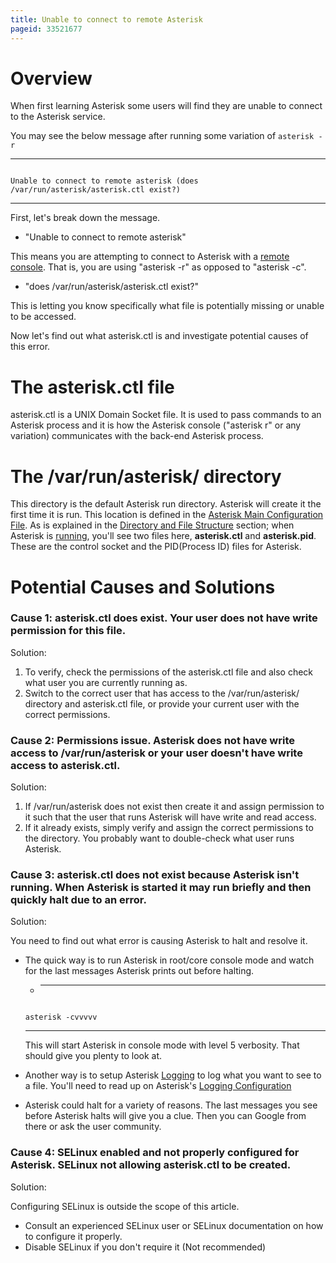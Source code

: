 ```yaml
---
title: Unable to connect to remote Asterisk
pageid: 33521677
---
```


Overview
========

When first learning Asterisk some users will find they are unable to connect to the Asterisk service.

You may see the below message after running some variation of `asterisk -r`




---

  
  


```

Unable to connect to remote asterisk (does /var/run/asterisk/asterisk.ctl exist?)

```



---


First, let's break down the message.

* "Unable to connect to remote asterisk"

This means you are attempting to connect to Asterisk with a [remote console](/Verbosity-in-Core-and-Remote-Consoles). That is, you are using "asterisk -r" as opposed to "asterisk -c".

* "does /var/run/asterisk/asterisk.ctl exist?"

This is letting you know specifically what file is potentially missing or unable to be accessed.

Now let's find out what asterisk.ctl is and investigate potential causes of this error.

The asterisk.ctl file
=====================

asterisk.ctl is a UNIX Domain Socket file. It is used to pass commands to an Asterisk process and it is how the Asterisk console ("asterisk r" or any variation) communicates with the back-end Asterisk process.

The /var/run/asterisk/ directory
================================

This directory is the default Asterisk run directory. Asterisk will create it the first time it is run. This location is defined in the [Asterisk Main Configuration File](/Asterisk-Main-Configuration-File). As is explained in the [Directory and File Structure](/Directory-and-File-Structure) section; when Asterisk is [running](/Running-Asterisk), you'll see two files here, **asterisk.ctl** and **asterisk.pid**. These are the control socket and the PID(Process ID) files for Asterisk.

Potential Causes and Solutions
==============================

### Cause 1: asterisk.ctl does exist. Your user does not have write permission for this file.

Solution: 

1. To verify, check the permissions of the asterisk.ctl file and also check what user you are currently running as.
2. Switch to the correct user that has access to the /var/run/asterisk/ directory and asterisk.ctl file, or provide your current user with the correct permissions.

### Cause 2: Permissions issue. Asterisk does not have write access to /var/run/asterisk or your user doesn't have write access to asterisk.ctl.

Solution:

1. If /var/run/asterisk does not exist then create it and assign permission to it such that the user that runs Asterisk will have write and read access.
2. If it already exists, simply verify and assign the correct permissions to the directory. You probably want to double-check what user runs Asterisk.

### Cause 3: asterisk.ctl does not exist because Asterisk isn't running. When Asterisk is started it may run briefly and then quickly halt due to an error.

Solution:

You need to find out what error is causing Asterisk to halt and resolve it.

* The quick way is to run Asterisk in root/core console mode and watch for the last messages Asterisk prints out before halting.
	+ ---
	
	  
	  
	
	
	```
	
	asterisk -cvvvvv
	
	```
	
	
	
	---
	
	
	This will start Asterisk in console mode with level 5 verbosity. That should give you plenty to look at.
* Another way is to setup Asterisk [Logging](/Logging) to log what you want to see to a file. You'll need to read up on Asterisk's [Logging Configuration](/Logging-Configuration)
* Asterisk could halt for a variety of reasons. The last messages you see before Asterisk halts will give you a clue. Then you can Google from there or ask the user community.

### Cause 4: SELinux enabled and not properly configured for Asterisk. SELinux not allowing asterisk.ctl to be created.

Solution:

Configuring SELinux is outside the scope of this article.

* Consult an experienced SELinux user or SELinux documentation on how to configure it properly.
* Disable SELinux if you don't require it (Not recommended)
